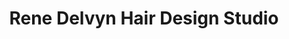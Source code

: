 ---
title: "Rene Delvyn Hair Design Studio"
url: /dover/rene-delvyn-hair-design-studio/
shop: hairdresser
---